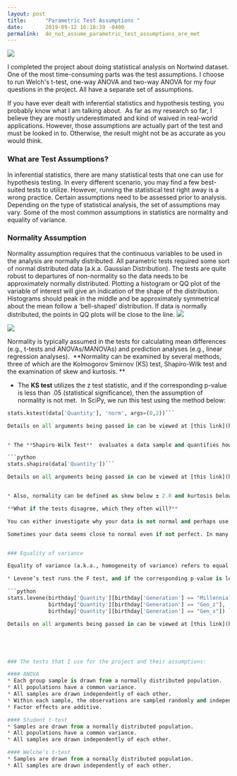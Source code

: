 ```yaml
---
layout: post
title:      "Parametric Test Assumptions "
date:       2019-09-12 16:18:39 -0400
permalink:  do_not_assume_parametric_test_assumptions_are_met
---
```


![](http://www.sthda.com/sthda/RDoc/images/statistical-test-assumptions.png)

I completed the project about doing statistical analysis on Nortwind dataset. One of the most time-consuming parts was the test assumptions. I choose to run Welch's t-test, one-way ANOVA and two-way ANOVA for my four questions in the project. All have a separate set of assumptions. 

If you have ever dealt with inferential statistics and hypothesis testing, you probably know what I am talking about.  As far as my research so far, I believe they are mostly underestimated and kind of waived in real-world applications. However, those assumptions are actually part of the test and must be looked in to. Otherwise, the result might not be as accurate as you would think.

### **What are Test Assumptions?**

In inferential statistics, there are many statistical tests that one can use for hypothesis testing. In every different scenario, you may find a few best-suited tests to utilize. However, running the statistical test right away is a wrong practice. Certain assumptions need to be assessed prior to analysis. Depending on the type of statistical analysis, the set of assumptions may vary. Some of the most common assumptions in statistics are normality and equality of variance.

### Normality Assumption

Normality assumption requires that the continuous variables to be used in the analysis are normally distributed. All parametric tests required some sort of normal distributed data (a.k.a. Gaussian Distribution). The tests are quite robust to departures of non-normality so the data needs to be approximately normally distributed. Plotting a histogram or QQ plot of the variable of interest will give an indication of the shape of the distribution. Histograms should peak in the middle and be approximately symmetrical about the mean follow a ‘bell-shaped’ distribution. If data is normally distributed, the points in QQ plots will be close to the line.
![](https://mathbitsnotebook.com/Algebra2/Statistics/normalturqa.jpg)

![](http://onlinestatbook.com/2/advanced_graphs/graphics/qq_fig_6.jpg)

Normality is typically assumed in the tests for calculating mean differences (e.g., t-tests and ANOVAs/MANOVAs) and prediction analyses (e.g., linear regression analyses).  **Normality can be examined by several methods, three of which are the Kolmogorov Smirnov (KS) test, Shapiro-Wilk test and the examination of skew and kurtosis. ** 


* The **KS test** utilizes the z test statistic, and if the corresponding p-value is less than .05 (statistical significance), then the assumption of normality is not met.  In SciPy, we run this test using the method below:

```python  
stats.kstest(data['Quantity'], 'norm', args=(0,2))```

Details on all arguments being passed in can be viewed at [this link](https://docs.scipy.org/doc/scipy-0.14.0/reference/generated/scipy.stats.kstest.html) to the official doc.


* The **Shapiro-Wilk Test**  evaluates a data sample and quantifies how likely it is that the data was drawn from a Gaussian distribution. The shapiro() SciPy function will calculate the Shapiro-Wilk on a given dataset. The function returns both the W-statistic calculated by the test and the p-value.

```python
stats.shapiro(data['Quantity'])```

Details on all arguments being passed in can be viewed at [this link](https://docs.scipy.org/doc/scipy/reference/generated/scipy.stats.shapiro.html) to the official doc.


* Also, normality can be defined as skew below ± 2.0 and kurtosis below ± 7.0, and if the observed values exceed these boundaries, then the assumption of normality is not met. 

**What if the tests disagree, which they often will?**

You can either investigate why your data is not normal and perhaps use data preparation techniques to make the data more normal. I would recommend only removing some of the outliers but not performing other methods such as scaling and normalization. If that does not work you can start looking into the use of nonparametric statistical methods instead of the parametric methods. 

Sometimes your data seems close to normal even if not perfect. In many situations like that, you can treat your data as though it is Gaussian and proceed with your chosen parametric statistical methods.


### Equality of variance

Equality of variance (a.k.a., homogeneity of variance) refers to equal variances across different groups or samples.  Equality of variance is usually required for testing mean differences on an independent grouping variable (e.g., t-tests and analyses of variance – ANOVAs/MANOVAs). Equality of variance can be assessed by utilizing Levene’s test for each continuous, dependent variable.  

* Levene’s test runs the F test, and if the corresponding p-value is less than .05 (statistical significance), then the assumption of the equality of variance is not met.

```python
stats.levene(birthday['Quantity'][birthday['Generation'] == "Millennial"],
             birthday['Quantity'][birthday['Generation'] == "Gen_z"],
             birthday['Quantity'][birthday['Generation'] == "Gen_x"]) ```

Details on all arguments being passed in can be viewed at [this link](https://docs.scipy.org/doc/scipy-0.14.0/reference/generated/scipy.stats.levene.html) to the official doc.





### The tests that I use for the project and their assumptions:

#### ANOVA 
* Each group sample is drawn from a normally distributed population.
* All populations have a common variance.
* All samples are drawn independently of each other.
* Within each sample, the observations are sampled randomly and independently of each other.
* Factor effects are additive.

#### Student t-test
* Samples are drawn from a normally distributed population.
* All populations have a common variance.
* All samples are drawn independently of each other.

#### Welche's t-test
* Samples are drawn from a normally distributed population.
* All samples are drawn independently of each other.


